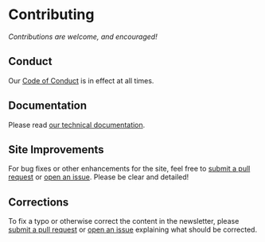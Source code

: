 # Contributing

*Contributions are welcome, and encouraged!*

## Conduct

Our [Code of Conduct](https://github.com/techworkersco/techworkersco.github.io/blob/master/.github/CODE_OF_CONDUCT.md) is in effect at all times.

## Documentation

Please read [our technical documentation](https://github.com/techworkersco/techworkersco.github.io/blob/master/.github/DOCUMENTATION.md).

## Site Improvements

For bug fixes or other enhancements for the site, feel free to [submit a pull request](https://github.com/techworkersco/techworkersco.github.io/compare) or [open an issue](https://github.com/techworkersco/techworkersco.github.io/issues/new). Please be clear and detailed!

## Corrections

To fix a typo or otherwise correct the content in the newsletter, please [submit a pull request](https://github.com/techworkersco/techworkersco.github.io/compare) or [open an issue](https://github.com/techworkersco/techworkersco.github.io/issues/new) explaining what should be corrected.
